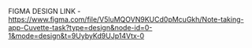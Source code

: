 FIGMA DESIGN LINK - https://www.figma.com/file/V5luMQOVN9KUCd0pMcuGkh/Note-taking-app-Cuvette-task?type=design&node-id=0-1&mode=design&t=9UybyKd9UJp14Vtx-0

